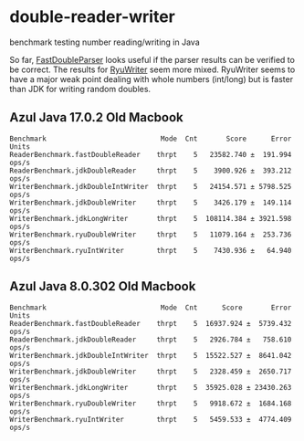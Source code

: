 # double-reader-writer
benchmark testing number reading/writing in Java

So far, [FastDoubleParser](https://github.com/FasterXML/jackson-core/pull/747) looks useful if the parser results can be verified to be correct. The results for [RyuWriter](https://github.com/FasterXML/jackson-core/pull/749) seem more mixed. RyuWriter seems to have a major weak point dealing with whole numbers (int/long) but is faster than JDK for writing random doubles.


## Azul Java 17.0.2 Old Macbook


```
Benchmark                            Mode  Cnt       Score      Error  Units
ReaderBenchmark.fastDoubleReader    thrpt    5   23582.740 ±  191.994  ops/s
ReaderBenchmark.jdkDoubleReader     thrpt    5    3900.926 ±  393.212  ops/s
WriterBenchmark.jdkDoubleIntWriter  thrpt    5   24154.571 ± 5798.525  ops/s
WriterBenchmark.jdkDoubleWriter     thrpt    5    3426.179 ±  149.114  ops/s
WriterBenchmark.jdkLongWriter       thrpt    5  108114.384 ± 3921.598  ops/s
WriterBenchmark.ryuDoubleWriter     thrpt    5   11079.164 ±  253.736  ops/s
WriterBenchmark.ryuIntWriter        thrpt    5    7430.936 ±   64.940  ops/s
```

## Azul Java 8.0.302 Old Macbook

```
Benchmark                            Mode  Cnt      Score       Error  Units
ReaderBenchmark.fastDoubleReader    thrpt    5  16937.924 ±  5739.432  ops/s
ReaderBenchmark.jdkDoubleReader     thrpt    5   2926.784 ±   758.610  ops/s
WriterBenchmark.jdkDoubleIntWriter  thrpt    5  15522.527 ±  8641.042  ops/s
WriterBenchmark.jdkDoubleWriter     thrpt    5   2328.459 ±  2650.717  ops/s
WriterBenchmark.jdkLongWriter       thrpt    5  35925.028 ± 23430.263  ops/s
WriterBenchmark.ryuDoubleWriter     thrpt    5   9918.672 ±  1684.168  ops/s
WriterBenchmark.ryuIntWriter        thrpt    5   5459.533 ±  4774.409  ops/s
```
